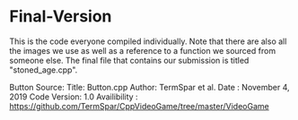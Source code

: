 # Final-Version
This is the code everyone compiled individually. Note that there are also all the images we use as well as a reference to a function we sourced from someone else. The final file that contains our submission is titled "stoned_age.cpp".

 Button Source:
 Title: Button.cpp
 Author: TermSpar et al.
 Date : November 4, 2019
 Code Version: 1.0
 Availibility : https://github.com/TermSpar/CppVideoGame/tree/master/VideoGame
